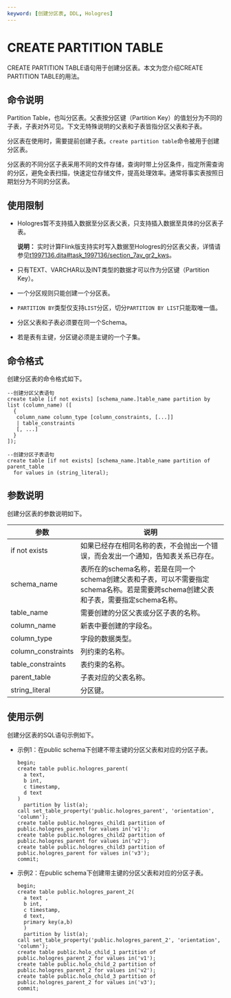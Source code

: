 ```yaml
---
keyword: [创建分区表, DDL, Hologres]
---
```


# CREATE PARTITION TABLE

CREATE PARTITION TABLE语句用于创建分区表。本文为您介绍CREATE PARTITION TABLE的用法。

## 命令说明

Partition Table，也叫分区表。父表按分区键（Partition Key）的值划分为不同的子表，子表对外可见。下文无特殊说明的父表和子表皆指分区父表和子表。

分区表在使用时，需要提前创建子表。`create partition table`命令被用于创建分区表。

分区表的不同分区子表采用不同的文件存储，查询时带上分区条件，指定所需查询的分区，避免全表扫描，快速定位存储文件，提高处理效率。通常将事实表按照日期划分为不同的分区表。

## 使用限制

-   Hologres暂不支持插入数据至分区表父表，只支持插入数据至具体的分区表子表。

    **说明：** 实时计算Flink版支持实时写入数据至Hologres的分区表父表，详情请参见[t1997136.dita\#task\_1997136/section\_7av\_gr2\_kws](t1997136.dita#task_1997136/section_7av_gr2_kws)。

-   只有TEXT、VARCHAR以及INT类型的数据才可以作为分区键（Partition Key）。
-   一个分区规则只能创建一个分区表。
-   `PARTITION BY`类型仅支持`LIST`分区，切分`PARTITION BY LIST`只能取唯一值。
-   分区父表和子表必须要在同一个Schema。
-   若是表有主键，分区键必须是主键的一个子集。

## 命令格式

创建分区表的命令格式如下。

```
--创建分区父表语句
create table [if not exists] [schema_name.]table_name partition by list (column_name) ([
  {
   column_name column_type [column_constraints, [...]]
   | table_constraints
   [, ...]
  }
]);

--创建分区子表语句
create table [if not exists] [schema_name.]table_name partition of parent_table
  for values in (string_literal);
```

## 参数说明

创建分区表的参数说明如下。

|参数|说明|
|--|--|
|if not exists|如果已经存在相同名称的表，不会抛出一个错误，而会发出一个通知，告知表关系已存在。|
|schema\_name|表所在的schema名称，若是在同一个schema创建父表和子表，可以不需要指定schema名称。若是需要跨schema创建父表和子表，需要指定schema名称。|
|table\_name|需要创建的分区父表或分区子表的名称。|
|column\_name|新表中要创建的字段名。|
|column\_type|字段的数据类型。|
|column\_constraints|列约束的名称。|
|table\_constraints|表约束的名称。|
|parent\_table|子表对应的父表名称。|
|string\_literal|分区键。|

## 使用示例

创建分区表的SQL语句示例如下。

-   示例1：在public schema下创建不带主键的分区父表和对应的分区子表。

    ```
    begin;
    create table public.hologres_parent(
      a text, 
      b int, 
      c timestamp, 
      d text
    ) 
      partition by list(a);
    call set_table_property('public.hologres_parent', 'orientation', 'column');           
    create table public.hologres_child1 partition of public.hologres_parent for values in('v1');
    create table public.hologres_child2 partition of public.hologres_parent for values in('v2');
    create table public.hologres_child3 partition of public.hologres_parent for values in('v3');
    commit;
    ```

-   示例2：在public schema下创建带主键的分区父表和对应的分区子表。

    ```
    begin;
    create table public.hologres_parent_2(
      a text , 
      b int, 
      c timestamp, 
      d text,
      primary key(a,b)
      )
      partition by list(a);
    call set_table_property('public.hologres_parent_2', 'orientation', 'column');
    create table public.holo_child_1 partition of public.hologres_parent_2 for values in('v1');
    create table public.holo_child_2 partition of public.hologres_parent_2 for values in('v2');
    create table public.holo_child_3 partition of public.hologres_parent_2 for values in('v3');
    commit;
    ```



